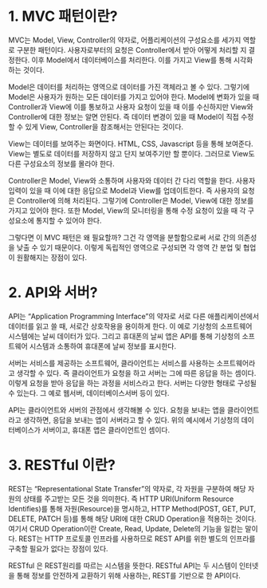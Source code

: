 # 1. MVC 패턴이란?

MVC는 Model, View, Controller의 약자로, 어플리케이션의 구성요소를 세가지 역할로 구분한 패턴이다. 사용자로부터의 요청은 Controller에서 받아 어떻게 처리할 지 결정한다. 이후 Model에서 데이터베이스를 처리한다. 이를 가지고 View를 통해 시각화 하는 것이다. 

Model은 데이터를 처리하는 영역으로 데이터를 가진 객체라고 볼 수 있다. 그렇기에 Model은 사용자가 원하는 모든 데이터를 가지고 있어야 한다. Model에 변화가 있을 때 Controller과 View에 이를 통보하고 사용자 요청이 있을 때 이를 수신하지만 View와 Controller에 대한 정보는 알면 안된다. 즉 데이터 변경이 있을 때 Model이 직접 수정할 수 있게 View, Controller을 참조해서는 안된다는 것이다.

View는 데이터를 보여주는 화면이다. HTML, CSS, Javascript 등을 통해 보여준다. View는 별도로 데이터를 저장하지 않고 단지 보여주기만 할 뿐이다. 그러므로 View도 다른 구성요소의 정보를 몰라야 한다.

Controller은 Model, View와 소통하며 사용자와 데이터 간 다리 역할을 한다. 사용자 입력이 있을 때 이에 대한 응답으로 Model과 View를 업데이트한다. 즉 사용자의 요청은 Controller에 의해 처리된다. 그렇기에 Controller은 Model, View에 대한 정보를 가지고 있어야 한다. 또한 Model, View의 모니터링을 통해 수정 요청이 있을 때 각 구성요소에 통지할 수 있어야 한다.

 그렇다면 이 MVC 패턴은 왜 필요할까? 그건 각 영역을 분할함으로써 서로 간의 의존성을 낮출 수 있기 때문이다. 이렇게 독립적인 영역으로 구성되면 각 영역 간 분업 및 협업이 원활해지는 장점이 있다.  

 # 2. API와 서버?

API는 “Application Programming Interface”의 약자로 서로 다른  애플리케이션에서 데이터를 읽고 쓸 때, 서로간 상호작용을 용이하게 한다. 이 예로 기상청의 소프트웨어 시스템에는 날씨 데이터가 있다. 그리고 휴대폰의 날씨 앱은 API를 통해 기상청의 소프트웨어 시스템과 소통하여 휴대폰에 날씨 정보를 표시한다. 

서버는 서비스를 제공하는 소프트웨어, 클라이언트는 서비스를 사용하는 소프트웨어라고 생각할 수 있다. 즉 클라이언트가 요청을 하고 서버는 그에 따른 응답을 하는 셈이다. 이렇게 요청을 받아 응답을 하는 과정을 서비스라고 한다. 서버는 다양한 형태로 구성될 수 있는다. 그 예로 웹서버, 데이터베이스서버 등이 있다.

API는 클라이언트와 서버의 관점에서 생각해볼 수 있다. 요청을 보내는 앱을 클라이언트라고 생각하면, 응답을 보내는 앱이 서버라고 할 수 있다. 위의 예시에서 기상청의 데이터베이스가 서버이고, 휴대폰 앱은 클라이언트인 셈이다.

# 3. RESTful 이란?

REST는 “Representational State Transfer”의 약자로, 각 자원을 구분하여 해당 자원의 상태를 주고받는 모든 것을 의미한다. 즉 HTTP URI(Uniform Resource Identifies)를 통해 자원(Resource)을 명시하고, HTTP Method(POST, GET, PUT, DELETE, PATCH 등)를 통해 해당 URI에 대한 CRUD Operation을 적용하는 것이다. 여기서 CRUD Operation이란 Create, Read, Update, Delete의 기능을 일컫는 말이다. REST는 HTTP 프로토콜 인프라를 사용하므로 REST API를 위한 별도의 인프라를 구축할 필요가 없다는 장점이 있다.

RESTful 은 REST원리를 따르는 시스템을 뜻한다. RESTful API는 두 시스템이 인터넷을 통해 정보를 안전하게 교환하기 위해 사용하는, REST를 기반으로 한 API이다. 

